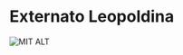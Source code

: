 # Externato Leopoldina
![MIT ALT](https://img.shields.io/github/license/leocunhabr/externatoleopoldina)
